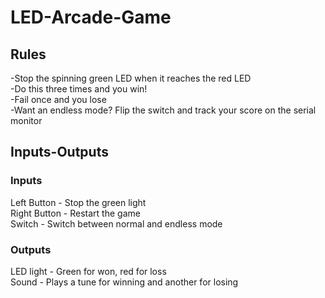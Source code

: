 # LED-Arcade-Game
## Rules
-Stop the spinning green LED when it reaches the red LED
<br> -Do this three times and you win!
<br> -Fail once and you lose
<br> -Want an endless mode? Flip the switch and track your score on the serial monitor
## Inputs-Outputs
### Inputs
Left Button - Stop the green light
<br> Right Button - Restart the game
<br> Switch - Switch between normal and endless mode
### Outputs
LED light - Green for won, red for loss
<br> Sound - Plays a tune for winning and another for losing
